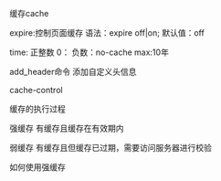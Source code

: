 

缓存cache


expire:控制页面缓存
语法：expire off|on;
默认值：off


time:
正整数
0：
负数：no-cache
max:10年



add_header命令
添加自定义头信息

cache-control



缓存的执行过程




强缓存
有缓存且缓存在有效期内




弱缓存
有缓存且但缓存已过期，需要访问服务器进行校验


如何使用强缓存





